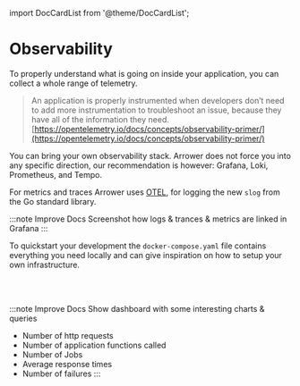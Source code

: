 ---
---
import DocCardList from '@theme/DocCardList';

# Observability

To properly understand what is going on inside your application,
you can collect a whole range of telemetry.

> An application is properly instrumented when developers don’t need to add more instrumentation to troubleshoot an issue, because they have all of the information they need.  
> [https://opentelemetry.io/docs/concepts/observability-primer/](https://opentelemetry.io/docs/concepts/observability-primer/)

You can bring your own observability stack. Arrower does not force you into any specific direction,
our recommendation is however: Grafana, Loki, Prometheus, and Tempo.

For metrics and traces Arrower uses [OTEL](https://opentelemetry.io/),
for logging the new `slog` from the Go standard library.



:::note Improve Docs
Screenshot how logs & trances & metrics are linked in Grafana
:::

To quickstart your development the `docker-compose.yaml` file contains everything you need locally
and can give inspiration on how to setup your own infrastructure.

<br />

<DocCardList />

<br />

:::note Improve Docs
Show dashboard with some interesting charts & queries
- Number of http requests
- Number of application functions called
- Number of Jobs
- Average response times
- Number of failures
:::
